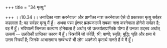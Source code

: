 +++
title = "34 मृत्युः"

+++
।।10.34।। धनादिका नाश करनेवाला और प्राणोंका नाश करनेवाला ऐसे दो प्रकारका
मृत्यु सर्वहर कहलाता है; वह सर्वहर मृत्यु मैं हूँ। अथवा परम ईश्वर
प्रलयकालमें सबका नाश करनेवाला होनेसे सर्वहर है; वह मैं हूँ। भविष्यत्में
जिनका कल्याण होनेवाला है अर्थात् जो उत्कर्षताप्राप्तिके योग्य हैं उनका
उद्भव अर्थात् उत्कर्ष -- उन्नतिकी प्राप्तिका कारण मैं हूँ। स्त्रियोंमें
जो कीर्ति; श्री; वाणी; स्मृति; बुद्धि; घृति और क्षमा ये उत्तम स्त्रियाँ
हैं; जिनके आभासमात्र सम्बन्धसे भी लोग अपनेको कृतार्थ मानते हैं वे मैं
हूँ।
